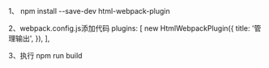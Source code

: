 1、 npm install --save-dev html-webpack-plugin

2、webpack.config.js添加代码
  plugins: [
    new HtmlWebpackPlugin({
      title: '管理输出',
    }),
  ],

3、执行 npm run build